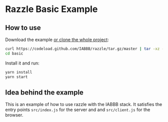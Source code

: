 # Razzle Basic Example

## How to use
Download the example [or clone the whole project](https://github.com/IABBB/razzle.git):

```bash
curl https://codeload.github.com/IABBB/razzle/tar.gz/master | tar -xz --strip=2 razzle-master/examples/with-iabbb-stack
cd basic
```

Install it and run:

```bash
yarn install
yarn start
```

## Idea behind the example
This is an example of how to use razzle with the IABBB stack. It satisfies the entry points
`src/index.js` for the server and and `src/client.js` for the browser.
